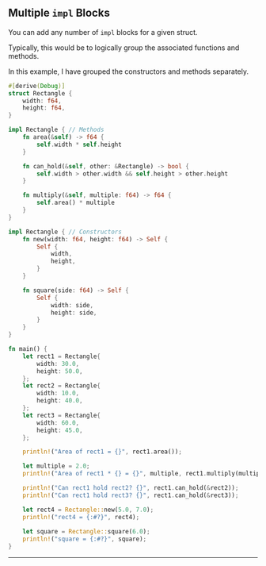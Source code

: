 ## Multiple ``impl`` Blocks ##

You can add any number of ```impl``` blocks for a given struct.

Typically, this would be to logically group the associated functions and 
methods.

In this example, I have grouped the constructors and methods separately.

```rust
#[derive(Debug)]
struct Rectangle {
    width: f64,
    height: f64,
}

impl Rectangle { // Methods
    fn area(&self) -> f64 {
        self.width * self.height
    }

    fn can_hold(&self, other: &Rectangle) -> bool {
        self.width > other.width && self.height > other.height
    }

    fn multiply(&self, multiple: f64) -> f64 {
        self.area() * multiple
    }
}

impl Rectangle { // Constructors
    fn new(width: f64, height: f64) -> Self {
        Self {
            width,
            height,
        }
    }

    fn square(side: f64) -> Self {
        Self {
            width: side,
            height: side,
        }
    }
}

fn main() {
    let rect1 = Rectangle{
        width: 30.0,
        height: 50.0,
    };
    let rect2 = Rectangle{
        width: 10.0,
        height: 40.0,
    };
    let rect3 = Rectangle{
        width: 60.0,
        height: 45.0,
    };

    println!("Area of rect1 = {}", rect1.area());

    let multiple = 2.0;
    println!("Area of rect1 * {} = {}", multiple, rect1.multiply(multiple));

    println!("Can rect1 hold rect2? {}", rect1.can_hold(&rect2));
    println!("Can rect1 hold rect3? {}", rect1.can_hold(&rect3));

    let rect4 = Rectangle::new(5.0, 7.0);
    println!("rect4 = {:#?}", rect4);
    
    let square = Rectangle::square(6.0);
    println!("square = {:#?}", square);
}
```

---
